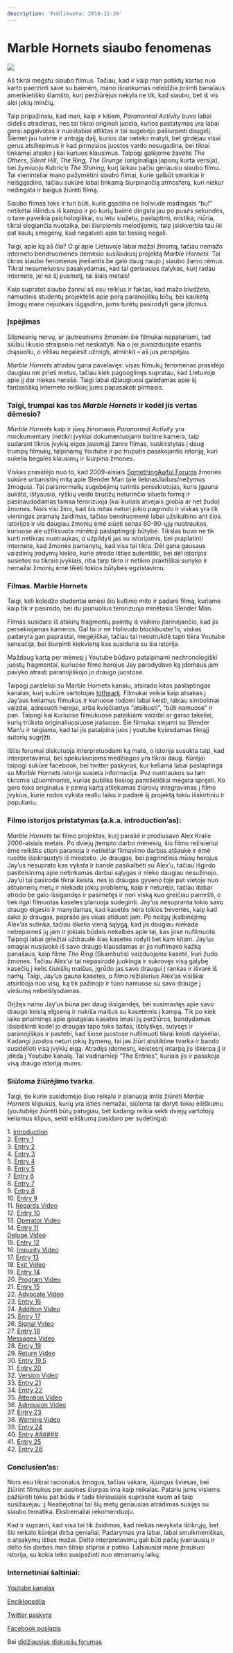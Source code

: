 ```yaml
---
description: 'Publikuota: 2010-11-20'
---
```


# Marble Hornets siaubo fenomenas

![](../../.gitbook/assets/eye\_dee\_by\_the\_mad\_joker\_thumb.jpg)

Aš tikrai mėgstu siaubo filmus. Tačiau, kad ir kaip man patiktų kartas nuo karto paerzinti save su baimėm, mano išrankumas neleidžia priimti banalaus amerikietiško šlamšto, kurį peržiūrėjus nekyla ne tik, kad siaubo, bet iš vis alei jokių minčių.

Taip pripažinsiu, kad man, kaip ir kitiem, _Paranormal Activity_ buvo labai didelis atradimas, nes tai tikrai originali juosta, kurios pastatymas yra labai gerai apgalvotas ir nuostabiai atliktas ir tai sugebėjo pašiurpinti daugelį. Šiemet jau turime ir antrąją dalį, kurios dar neteko matyti, bet girdėjau visai gerus atsiliepimus ir kad pirmosios juostos vardo nesugadina, bei tikrai tinkamai atsako į kai kuriuos klausimus. Taipogi galėjome žavėtis _The Others_, _Silent Hill_, _The Ring_, _The Grunge_ (originaliąja japonų kurta versija), bei žymiuoju Kubric’o _The Shining,_ kurį laikau pačiu geriausiu siaubo filmu. Tai vieninteliai mano pažymėtini siaubo filmai, kurie galbūt smarkiai ir neišgąsdino, tačiau sukūrė labai tinkamą šiurpinančią atmosferą, kuri niekur nedingsta ir baigus žiūrėti filmą.

Siaubo filmas toks ir turi būti, kuris gąsdina ne holivude madingais “bu!” netikėtai išlindus iš kampo ir po kurių baimė dingsta jau po pusės sekundės, o tave paveikia psichologiškai, su lėtu siužetu, paslaptimi, mistika, niūria, tikrai slegiančia nuotaika, bei šiurpiomis melodijomis, taip įsiskverbia tau iki pat kaulų smegenų, kad negalvoti apie tai tiesiog negali.

Taigi, apie ką aš čia? O gi apie Lietuvoje labai mažai žinomą, tačiau nemažo interneto bendruomenės dėmesio susilaukusį projektą _Marble Hornets_. Tai tikras siaubo fenomenas įnešantis be galo daug naujo į siaubo žanro rėmus. Tikrai nesumeluosiu pasakydamas, kad tai geriausias dalykas, kurį radau internete, jei ne šį pusmetį, tai šiais metais!

Kaip supratot siaubo žanrui aš esu reiklus ir faktas, kad mažo biudžeto, namudinis studentų projektėlis apie porą paranojiškų bičų, bei kaukėtą žmogų mane nejuokais išgąsdino, jums turėtų pasirodyti gana įdomus.

### Įspėjimas

Silpnesnių nervų, ar jautresniems žmonėm šie filmukai nepatariami, tad siūlau likusio straipsnio net neskaityti. Na o jei įsivaizduojate esantis drąsuoliu, o vėliau negalėsit užmigti, atminkit – aš jus perspėjau.

_Marble Hornets_ atradau gana pavėlavęs: visas filmukų fenomenas prasidėjo daugiau nei prieš metus, tačiau kiek pagooglinęs supratau, kad Lietuvoje apie jį dar niekas nerašė. Taigi labai džiaugiuosi galėdamas apie šį fantastišką interneto reiškinį jums papasakoti pirmasis.

### Taigi, trumpai kas tas _Marble Hornets_ ir kodėl jis vertas dėmesio?

_Marble Hornets_ kaip ir jūsų žinomasis _Paranormal Activity_ yra mockumentary (netikri įvykiai dokumentuojami buitine kamera, taip sudarant tikros įvykių eigos jausmą) žanro filmas, suskirstytas į daug trumpų filmukų, talpinamų Youtube ir po truputis pasakojantis istoriją, kuri sukelia begalės klausimų ir šiurpina žmones.

Viskas prasidėjo nuo to, kad 2009-aisiais [SomethingAwful Forums](http://forums.somethingawful.com/showthread.php?threadid=3150591\&userid=0\&perpage=40\&pagenumber=3) žmonės sukūrė urbanistinį mitą apie Slender Man (ale lieknas/laibas/nežymus žmogus). Tai paranormalių sugebėjimų turintis persekiotojas, kuris įgauna aukšto, ištysusio, ryškių veido bruožų neturinčio silueto formą ir pasinaudodamas tamsa terorizuoja (kai kuriais atvejais grobia ar net žudo) žmones. Nors visi žino, kad šis mitas neturi jokio pagrindo ir viskas yra tik vieningas pramalų žaidimas, tačiau bendruomenė labai užsikabino ant šios istorijos ir vis daugiau žmonių ėmė siūsti senas 80-90-ųjų nuotraukas, kuriuose ale užfiksuota minėtoji paslaptingoji būtybė. Tikslas buvo ne tik kurti netikras nuotraukas, o užpildyti jas su istorijomis, bei praplatinti internete, kad žmonės pamanytų, kad visa tai tikra. Dėl gana gausaus vaizdinių įrodymų kiekio, kurie atrodo išties autentiški, bei dėl istorijos susietos su tikrais įvykiais, riba tarp tikro ir netikro praktiškai sunyko ir nemažai žmonių ėmė tikėti tokios būtybės egzistavimu.

### Filmas. Marble Hornets

Taigi, keli koledžo studentai ėmėsi šio kultinio mito ir padarė filmą, kuriame kaip tik ir pasirodo, bei du jaunuolius terorizuoja minėtasis Slender Man.

Filmas susidaro iš atskirų fragmentų paimtų iš vaikino įtarinėjančio, kad jis persekiojamas kameros. Gal tai ir ne Holivudo blockbuster’is, viskas padaryta gan paprastai, megėjiškai, tačiau tai nesutrukdė tapti tikra Youtube sensacija, bei šiurpinti kiekvieną kas susiduria su šia istorija.

Maždaug kartą per mėnesį į Youtube būdavo patalpinami nechronologiški juostų fragmentai, kuriuose filmo herojus Jay parodydavo ką įdomaus jam pavyko atrasti paranojiškojo jo draugo juostose.

Taipogi paraleliai su Marble Hornets kanalu, atsirado kitas paslaptingas kanalas, kurį sukūrė vartotojas [totheark](http://marblehornets.wikidot.com/totheark). Filmukai veikia kaip atsakas į Jay’aus keliamus filmukus ir kuriuose rodomi labai keisti, labiau simboliniai vaizdai, adresuoti herojui, arba kviečiantys “atsibusti”, “būti namuose” ir pan.  Taipogi kai kuriuose filmukuose pateikiami vaizdai ar garso takeliai, kurių  trūksta originaliuosiuose įrašuose. Šie filmukai siejami su Slender Man’u ir teigiama, kad tai jis patalpina juos į youtube kviesdamas tikrąjį autorių sugrįžti.

Ištisi forumai diskutuoja interpretuodami ką matė, o istorija susukta taip, kad interpretavimui, bei spekuliacijoms medžiagos yra tikrai daug. Kūrėjai taipogi sukūrė facebook, bei twitter paskyras, kur keliama labai paslaptinga su _Marble Hornets_ istorija susieta informacija. Pvz nuotraukos su tam tikromis užuominomis, kurias publika tiesiog pamišėliškai mėgsta spręsti. Ko gero toks originalus ir pirmą kartą atliekamas žiūrovų integravimas į filmo įvykius, kurie rodos vyksta realiu laiku ir padarė šį projektą tokiu išskirtiniu ir populiariu.

### Filmo istorijos pristatymas (a.k.a. introduction’as):

_Marble Hornets_ tai filmo projektas, kurį parašė ir prodiusavo Alex Kralie 2006-aisiais metais. Po dviejų įtempto darbo mėnesių, šio filmo režisieriui ėmė reikštis stipri paranoja ir netikėtai filmavimo darbus atšaukė ir ėmė ruoštis išsikraustyti iš miestelio. Jo draugas, bei pagrindinis mūsų herojus Jay’us nesuprato kas vyksta ir bandė pasikalbėti su Alex’u, tačiau išgirdo pasiteisinimą apie netinkamas darbui sąlygas ir nieko daugiau nesužinojo. Jay’ui tai pasirodė tikrai keista, nes jo draugas gyveno toje pat vietoje nuo aštuonerių metų ir niekada jokių problemų, kaip ir neturėjo, tačiau dabar atrodo be galo išsigandęs ir pasimetęs ir nori viską kuo greičiau pamiršti, o tiek ilgai filmuotas kasetes planuoja sudeginti. Jay’us nesupranta tokio savo draugo elgesio ir manydamas, kad kasetės nėra tokios bevertės, kaip kad sako jo draugas, paprašo jas visas atiduoti jam. Po neilgų įkalbinėjimų Alex’as sutinka, tačiau iškelia vieną sąlygą, kad jis daugiau niekada nebeparneš jų jam ir jokiais būdais nekalbės apie tai, kas jose nufilmuota. Taipogi labai griežtai uždraudė šias kasetes rodyti bet kam kitam. Jay’us smagiai nusijuokė iš savo draugo klausdamas ar jis nufilmavo kažką panašaus, kaip filme _The Ring_ (Skambutis) vaizduojama kasetė, kuri žudo žmones. Tačiau Alex’ui tai nepasirodė juokinga ir sukrovęs visą galybę kasečių į kelis šiukšlių maišus, įgrūdo jas savo draugui į rankas ir išvarė iš namų. Taigi, Jay’us gauna kasetes, o filmo režisierius Alex’as visiškai atsiriboja nuo visų, ką tik pažinojo ir tūno namuose su savo drauge į viešumą nebeišlysdamas.

Grįžęs namo Jay’us būna per daug išsigandęs, bei susimastęs apie savo draugo keistą elgseną ir nukiša maišus su kasetėmis į kampą. Tik po kiek laiko prisiminęs apie gautąsias kasetes imasi jų peržiūros, bandydamas išsiaiškinti kodėl jo draugas tapo toks šaltas, išblyškęs, sulysęs ir paranojiškas ir pastebi, kad šiose juostose nufilmuoti tikrai keisti dalykėliai. Kadangi juostos neturi jokių žymenų, tai jas žiūri atsitiktine tvarka ir bando susidėlioti visą įvykių eigą. Atradęs įdomesnį, keistesnį intarpą jis iškerpa jį ir įdeda į Youtube kanalą. Tai vadinamieji “The Entries”, kuriais jis ir pasakoja visą draugo istoriją mums.

### **Siūloma žiūrėjimo tvarka.**

Taigi, tie kurie susidomėjo šiuo reikalu ir planuoja imtis žiūrėti _Marble Hornets_ klipukus, kurių yra išties nemažai, siūloma tai daryti tokiu eiliškumu (youtubėje žiūrėti būtų patogiau, bet kadangi reikia sekti dviejų vartotojų keliamus klipus, sekti eiliškumą pasidaro per sudėtinga):

1\. [Introduction](http://marblehornets.wikidot.com/introduction)\
2\. [Entry 1](http://marblehornets.wikidot.com/entry-1)\
3\. [Entry 2](http://marblehornets.wikidot.com/entry-2)\
4\. [Entry 3](http://marblehornets.wikidot.com/entry-3)\
5\. [Entry 4](http://marblehornets.wikidot.com/entry-4)\
6\. [Entry 5](http://marblehornets.wikidot.com/entry-5)\
7\. [Entry 6](http://marblehornets.wikidot.com/entry-6)\
8\. [Entry 7](http://marblehornets.wikidot.com/entry-7)\
9\. [Entry 8](http://marblehornets.wikidot.com/entry-8)\
10\. [Entry 9](http://marblehornets.wikidot.com/entry-9)\
11\. [Regards Video](http://marblehornets.wikidot.com/regards-video)\
12\. [Entry 10](http://marblehornets.wikidot.com/entry-10)\
13\. [Operator Video](http://marblehornets.wikidot.com/operator-video)\
14\. [Entry 11](http://marblehornets.wikidot.com/entry-11)\
[Deluge Video](http://marblehornets.wikidot.com/deluge-video)\
15\. [Entry 12](http://marblehornets.wikidot.com/entry-12)\
16\. [Impurity Video](http://marblehornets.wikidot.com/impurity-video)\
17\. [Entry 13](http://marblehornets.wikidot.com/entry-13)\
18\. [Exit Video](http://marblehornets.wikidot.com/exit-video)\
19\. [Entry 14](http://marblehornets.wikidot.com/entry-14)\
20\. [Program Video](http://marblehornets.wikidot.com/program-video)\
21\. [Entry 15](http://marblehornets.wikidot.com/entry-15)\
22\. [Advocate Video](http://marblehornets.wikidot.com/advocate-video)\
23\. [Entry 16](http://marblehornets.wikidot.com/entry-16)\
24\. [Addition Video](http://marblehornets.wikidot.com/addition-video)\
25\. [Entry 17](http://marblehornets.wikidot.com/entry-17)\
26\. [Signal Video](http://marblehornets.wikidot.com/signal-video)\
27\. [Entry 18](http://marblehornets.wikidot.com/entry-18)\
[Messages Video](http://marblehornets.wikidot.com/messages-video)\
28\. [Entry 19](http://marblehornets.wikidot.com/entry-19)\
29\. [Return Video](http://marblehornets.wikidot.com/return-video)\
30\. [Entry 19.5](http://marblehornets.wikidot.com/entry-19-5)\
31\. [Entry 20](http://marblehornets.wikidot.com/entry-20)\
32\. [Version Video](http://marblehornets.wikidot.com/version-video)\
33\. [Entry 21](http://marblehornets.wikidot.com/entry-21)\
34\. [Entry 22](http://marblehornets.wikidot.com/entry-22)\
35\. [Attention Video](http://marblehornets.wikidot.com/attention-video)\
36\. [Admission Video](http://marblehornets.wikidot.com/admission-video)\
37\. [Entry 23](http://marblehornets.wikidot.com/entry-23)\
38\. [Warning Video](http://marblehornets.wikidot.com/warning-video)\
39\. [Entry 24](http://marblehornets.wikidot.com/entry-24)\
40\. [Entry ######](http://marblehornets.wikidot.com/entry)\
41\. [Entry 25](http://marblehornets.wikidot.com/entry-25)\
42\. [Entry 26](http://marblehornets.wikidot.com/entry-26)

### Conclusion’as:

Nors esu tikrai racionalus žmogus, tačiau vakare, išjungus šviesas, bei žiūrint filmukus per ausines šiurpas ima kaip reikalas. Patariu jums visiems pažiūrėti tokiu pat būdu ir tada tikriausiais suprasite kuom aš taip susižavėjau :j Neabejotinai tai šių metų geriausias atradimas susijęs su siaubo tematika. Ekstremaliai rekomenduoju.

Kad ir supranti, kad visa tai tik žaidimas, kad niekas nevyksta ištikrųjų, bet šio reikalo kūrėjai dirba genialiai. Padarymas yra labai, labai smulkmeniškas, o atsakymų išties mažai. Dėlto interpretavimų gali būti pačių įvairiausių ir dėlto šis darbas man šitaip stipriai ir patiko. Labiausiai mane įtraukusi istorija, su kokia teko susipažinti nuo atmenamų laikų.

### Internetiniai šaltiniai:

[Youtube kanalas](http://www.youtube.com/user/MarbleHornets)

[Enciklopedija](http://marblehornets.wikidot.com/)

[Twitter paskyra](http://twitter.com/#!/marblehornets)

[Facebook puslapis](http://www.facebook.com/pages/Marble-Hornets/142197209491)

Bei [didžiausias diskusijų forumas](http://forums.unfiction.com/forums/index.php?f=248)
